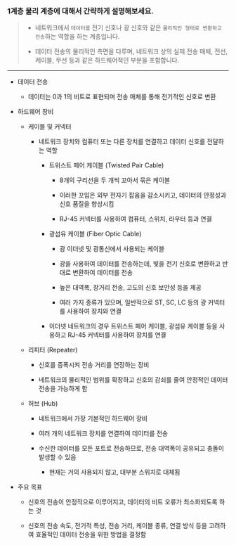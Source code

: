 ### 1계층 물리 계층에 대해서 간략하게 설명해보세요.

> - 네트워크에서 `데이터를` 전기 신호나 광 신호와 같은 `물리적인 형태로 변환하고 전송`하는 역할을 하는 계층입니다.
> 
> - 데이터 전송의 물리적인 측면을 다루며, 네트워크 상의 실제 전송 매체, 전선, 케이블, 무선 등과 같은 하드웨어적인 부분을 포함합니다.

---

- 데이터 전송
  
  - 데이터는 0과 1의 비트로 표현되며 전송 매체를 통해 전기적인 신호로 변환

- 하드웨어 장비
  
  - 케이블 및 커넥터
    
    - 네트워크 장치와 컴퓨터 또는 다른 장치를 연결하고 데이터 신호를 전달하는 역할
      
      - 트위스트 페어 케이블 (Twisted Pair Cable)
        
        - 8개의 구리선을 두 개씩 꼬아서 묶은 케이블
        
        - 이러한 꼬임은 외부 전자기 잡음을 감소시키고, 데이터의 안정성과 신호 품질을 향상시킴
        
        - RJ-45 커넥터를 사용하여 컴퓨터, 스위치, 라우터 등과 연결
      
      - 광섬유 케이블 (Fiber Optic Cable)
        
        - 광 이더넷 및 광통신에서 사용되는 케이블
        
        - 광을 사용하여 데이터를 전송하는데, 빛을 전기 신호로 변환하고 반대로 변환하여 데이터를 전송
        
        - 높은 대역폭, 장거리 전송, 고도의 신호 보안성 등을 제공
        
        - 여러 가지 종류가 있으며, 일반적으로 ST, SC, LC 등의 광 커넥터를 사용하여 장치와 연결
      
      - 이더넷 네트워크의 경우 트위스트 페어 케이블, 광섬유 케이블 등을 사용하고 RJ-45 커넥터를 사용하여 장치를 연결
  
  - 리피터 (Repeater)
    
    - 신호를 증폭시켜 전송 거리를 연장하는 장비
    
    - 네트워크의 물리적인 범위를 확장하고 신호의 감쇠를 줄여 안정적인 데이터 전송을 가능하게 함
  
  - 허브 (Hub)
    
    - 네트워크에서 가장 기본적인 하드웨어 장비
    
    - 여러 개의 네트워크 장치를 연결하여 데이터를 전송
    
    - 수신한 데이터를 모든 포트로 전송하므로, 전송 대역폭이 공유되고 충돌이 발생할 수 있음
      
      - 현재는 거의 사용되지 않고, 대부분 스위치로 대체됨

- 주요 목표
  
  - 신호의 전송이 안정적으로 이루어지고, 데이터의 비트 오류가 최소화되도록 하는 것
  
  - 신호의 전송 속도, 전기적 특성, 전송 거리, 케이블 종류, 연결 방식 등을 고려하여 효율적인 데이터 전송을 위한 방법을 결정함
